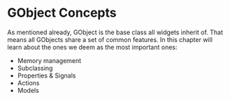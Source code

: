 # GObject Concepts

As mentioned already, GObject is the base class all widgets inherit of.
That means all GObjects share a set of common features.
In this chapter will learn about the ones we deem as the most important ones:
- Memory management
- Subclassing
- Properties & Signals
- Actions
- Models
